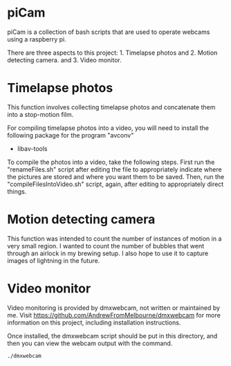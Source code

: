 # piCam

piCam is a collection of bash scripts that are used to operate webcams using a raspberry pi.

There are three aspects to this project: 1. Timelapse photos and 2. Motion detecting camera. and 3. Video monitor.

# Timelapse photos
This function involves collecting timelapse photos and concatenate them into a stop-motion film. 

For compiling timelapse photos into a video, you will need to install the following package for the program "avconv"
 - libav-tools

To compile the photos into a video, take the following steps. First run the "renameFiles.sh" script after editing the file to appropriately indicate where the pictures are stored and where you want them to be saved. Then, run the "compileFilesIntoVideo.sh" script, again, after editing to appropriately direct things. 

# Motion detecting camera
This function was intended to count the number of instances of motion in a very small region. I wanted to count the number of bubbles that went through an airlock in my brewing setup. I also hope to use it to capture images of lightning in the future. 

# Video monitor

Video monitoring is provided by dmxwebcam, not written or maintained by me. Visit https://github.com/AndrewFromMelbourne/dmxwebcam for more information on this project, including installation instructions.

Once installed, the dmxwebcam script should be put in this directory, and then you can view the webcam output with the command.

	./dmxwebcam
